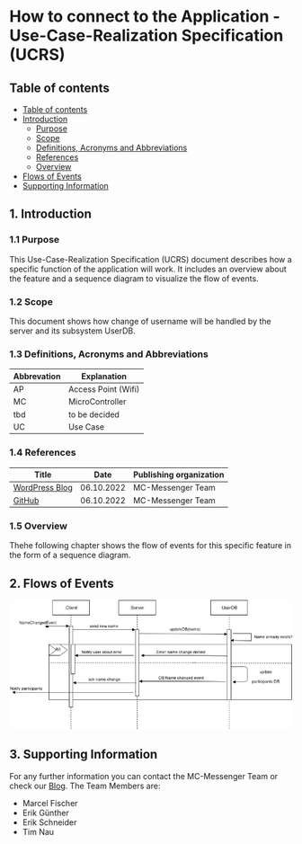 # How to connect to the Application - Use-Case-Realization Specification (UCRS) 

## Table of contents
- [Table of contents](#table-of-contents)
- [Introduction](#1-introduction)
    - [Purpose](#11-purpose)
    - [Scope](#12-scope)
    - [Definitions, Acronyms and Abbreviations](#13-definitions-acronyms-and-abbreviations)
    - [References](#14-references)
    - [Overview](#15-overview)
- [Flows of Events](#2-flows-of-events)
- [Supporting Information](#3-supporting-information)


## 1. Introduction

### 1.1 Purpose
This Use-Case-Realization Specification (UCRS) document describes how a specific function of the application will work.
It includes an overview about the feature and a sequence diagram to visualize the flow of events. 

### 1.2 Scope

 This document shows how change of username will be handled by the server and its subsystem UserDB.


### 1.3 Definitions, Acronyms and Abbreviations
| Abbrevation | Explanation                            |
| ----------- | -------------------------------------- |
| AP          | Access Point (Wifi)                    |
| MC          | MicroController                        |
| tbd         | to be decided                          |
| UC          | Use Case                               |


### 1.4 References

| Title                                                              | Date       | Publishing organization   |
| -------------------------------------------------------------------|:----------:| ------------------------- |
| [WordPress Blog](https://semcmessenger.wordpress.com)              | 06.10.2022 | MC-Messenger Team         | 
| [GitHub](https://github.com/Scherrik/se_mcm)                       | 06.10.2022 | MC-Messenger Team         |


### 1.5 Overview
Thehe following chapter shows the flow of events for this specific feature in the form of a sequence diagram.
    
## 2. Flows of Events

![OUCD](./SequenceDiagrams/Sequence_Diagram_ChangeName.png)

## 3. Supporting Information
For any further information you can contact the MC-Messenger Team or check our [Blog](https://semcmessenger.wordpress.com). 
The Team Members are:
- Marcel Fischer
- Erik Günther
- Erik Schneider
- Tim Nau

